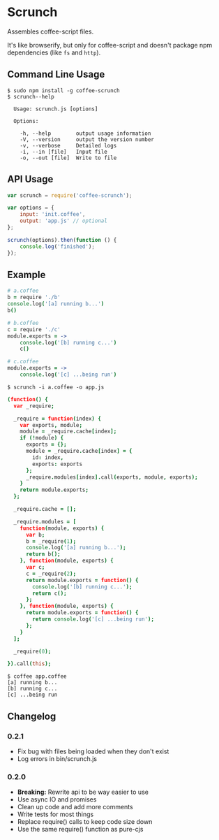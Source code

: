 # Scrunch

Assembles coffee-script files.

It's like browserify, but only for coffee-script and doesn't package npm
dependencies (like `fs` and `http`).

## Command Line Usage

```
$ sudo npm install -g coffee-scrunch
$ scrunch--help

  Usage: scrunch.js [options]

  Options:

    -h, --help        output usage information
    -V, --version     output the version number
    -v, --verbose     Detailed logs
    -i, --in [file]   Input file
    -o, --out [file]  Write to file

```

## API Usage

```javascript
var scrunch = require('coffee-scrunch');

var options = {
    input: 'init.coffee',
    output: 'app.js' // optional
};

scrunch(options).then(function () {
    console.log('finished');
});
```

## Example

```coffeescript
# a.coffee
b = require './b'
console.log('[a] running b...')
b()
```

```coffeescript
# b.coffee
c = require './c'
module.exports = ->
    console.log('[b] running c...')
    c()
```

```coffeescript
# c.coffee
module.exports = ->
    console.log('[c] ...being run')
```

```
$ scrunch -i a.coffee -o app.js
```

```coffeescript
(function() {
  var _require;

  _require = function(index) {
    var exports, module;
    module = _require.cache[index];
    if (!module) {
      exports = {};
      module = _require.cache[index] = {
        id: index,
        exports: exports
      };
      _require.modules[index].call(exports, module, exports);
    }
    return module.exports;
  };

  _require.cache = [];

  _require.modules = [
    function(module, exports) {
      var b;
      b = _require(1);
      console.log('[a] running b...');
      return b();
    }, function(module, exports) {
      var c;
      c = _require(2);
      return module.exports = function() {
        console.log('[b] running c...');
        return c();
      };
    }, function(module, exports) {
      return module.exports = function() {
        return console.log('[c] ...being run');
      };
    }
  ];

  _require(0);

}).call(this);
```

```
$ coffee app.coffee
[a] running b...
[b] running c...
[c] ...being run
```

## Changelog

### 0.2.1

- Fix bug with files being loaded when they don't exist
- Log errors in bin/scrunch.js

### 0.2.0

- **Breaking:** Rewrite api to be way easier to use
- Use async IO and promises
- Clean up code and add more comments
- Write tests for most things
- Replace require() calls to keep code size down
- Use the same require() function as pure-cjs